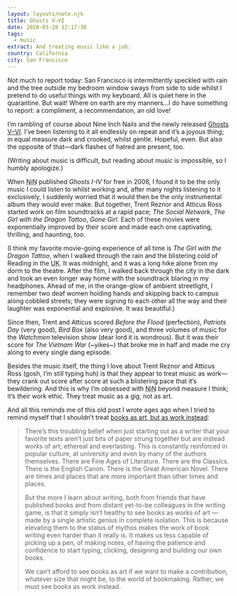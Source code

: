 ```yaml
---
layout: layouts/note.njk
title: Ghosts V–VI
date: 2020-03-28 12:17:38
tags:
  - music
extract: And treating music like a job.
country: California
city: San Francisco
---
```


Not much to report today: San Francisco is intermittently speckled with rain and the tree outside my bedroom window sways from side to side whilst I pretend to do useful things with my keyboard. All is quiet here in the quarantine. But wait! Where on earth are my manners&hellip;I do have something to report: a compliment, a recommendation, an old love!

I’m rambling of course about Nine Inch Nails and the newly released [Ghosts V–VI](https://store.nin.com/products/ghosts-digital-download). I’ve been listening to it all endlessly on repeat and it’s a joyous thing; in equal measure dark and crooked, whilst gentle. Hopeful, even. But also the opposite of that—dark flashes of hatred are present, too.

(Writing about music is difficult, but reading about music is impossible, so I humbly apologize.)

When <abbr title="Nine Inch Nails">NiN</abbr> published _Ghosts I-IV_ for free in 2008, I found it to be the only music I could listen to whilst working and, after many nights listening to it exclusively, I suddenly worried that it would then be the only instrumental album they would ever make. But together, Trent Reznor and Atticus Ross started work on film soundtracks at a rapid pace; _The Social Network_, _The Girl with the Dragon Tattoo_, _Gone Girl_. Each of these movies were exponentially improved by their score and made each one captivating, thrilling, and haunting, too.

(I think my favorite movie-going experience of all time is _The Girl with the Dragon Tattoo_, when I walked through the rain and the blistering cold of Reading in the <abbr title="United Kingdom">UK</abbr>. It was midnight, and it was a long hike alone from my dorm to the theatre. After the film, I walked back through the city in the dark and took an even longer way home with the soundtrack blaring in my headphones. Ahead of me, in the orange-glow of ambient streetlight, I remember two deaf women holding hands and skipping back to campus along cobbled streets; they were signing to each other all the way and their laughter was exponential and explosive. It was beautiful.)

Since then, Trent and Atticus scored _Before the Flood_ (perfection), _Patriots Day_ (very good), _Bird Box_ (also very good), and three volumes of music for the _Watchmen_ television show (dear lord it is wondrous). But it was their score for _The Vietnam War_ (~yikes~) that broke me in half and made me cry along to every single dang episode.

Besides the music itself, the thing I love about Trent Reznor and Atticus Ross (gosh, I’m still typing huh) is that they appear to treat music as work—they crank out score after score at such a blistering pace that it’s bewildering. And this is why I’m obsessed with <abbr title="Nine Inch Nails">NiN</abbr> beyond measure I think; it’s their work ethic. They treat music as a gig, not as art.

And all this reminds me of this old post I wrote ages ago when I tried to remind myself that I shouldn’t treat [books as art, but as work instead](https://www.robinrendle.com/notes/books-as-work):

> There’s this troubling belief when just starting out as a writer that your favorite texts aren’t just bits of paper strung together but are instead works of art; ethereal and everlasting. This is constantly reinforced in popular culture, at university and even by many of the authors themselves. There are Fine Ages of Literature. There are the Classics. There is the English Canon. There is the Great American Novel. There are times and places that are more important than other times and places.
>
> But the more I learn about writing, both from friends that have published books and from distant yet-to-be colleagues in the writing game, is that it simply isn’t healthy to see books as works of art — made by a single artistic genius in complete isolation. This is because elevating them to the status of mythos makes the work of book writing even harder than it really is. It makes us less capable of picking up a pen, of making notes, of having the patience and confidence to start typing, clicking, designing and building our own books.
>
> We can’t afford to see books as art if we want to make a contribution, whatever size that might be, to the world of bookmaking. Rather, we must see books as work instead.

